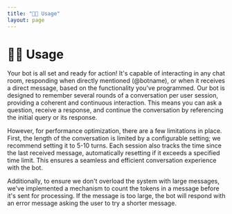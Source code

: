 ```yaml
---
title: "🧑‍💻 Usage"
layout: page
---
```


# 🧑‍💻 Usage

Your bot is all set and ready for action! It's capable of interacting in any chat room, responding when directly mentioned (@botname), or when it receives a direct message, based on the functionality you've programmed. Our bot is designed to remember several rounds of a conversation per user session, providing a coherent and continuous interaction. This means you can ask a question, receive a response, and continue the conversation by referencing the initial query or its response.

However, for performance optimization, there are a few limitations in place. First, the length of the conversation is limited by a configurable setting; we recommend setting it to 5-10 turns. Each session also tracks the time since the last received message, automatically resetting if it exceeds a specified time limit. This ensures a seamless and efficient conversation experience with the bot.

Additionally, to ensure we don't overload the system with large messages, we've implemented a mechanism to count the tokens in a message before it's sent for processing. If the message is too large, the bot will respond with an error message asking the user to try a shorter message.